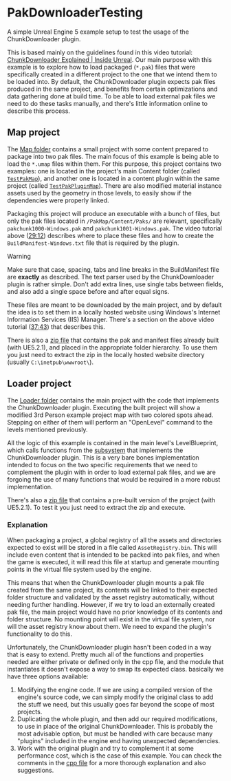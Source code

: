 # PakDownloaderTesting
A simple Unreal Engine 5 example setup to test the usage of the ChunkDownloader plugin.

This is based mainly on the guidelines found in this video tutorial: [ChunkDownloader Explained | Inside Unreal](https://www.youtube.com/watch?v=h3A8qVb2VFk). Our main purpose with this example is to explore how to load packaged (`*.pak`) files that were specifically created in a different project to the one that we intend them to be loaded into. By default, the ChunkDownloader plugin expects pak files produced in the same project, and benefits from certain optimizations and data gathering done at build time. To be able to load external pak files we need to do these tasks manually, and there's little information online to describe this process.

## Map project
The [Map folder](Map) contains a small project with some content prepared to package into two pak files. The main focus of this example is being able to load the `*.umap` files within them. For this purpose, this project contains two examples: one is located in the project's main Content folder (called [`TestPakMap`](Map/Content/TestPak/TestPakMap.umap)), and another one is located in a content plugin within the same project (called [`TestPakPluginMap`](Map/Plugins/TestPakPluginMap/Content/TestPakPlugin/TestPakPluginMap.umap)). There are also modified material instance assets used by the geometry in those levels, to easily show if the dependencies were properly linked.

Packaging this project will produce an executable with a bunch of files, but only the pak files located in `/PakMap/Content/Paks/` are relevant, specifically `pakchunk1000-Windows.pak` and `pakchunk1001-Windows.pak`. The video tutorial above ([29:12](https://www.youtube.com/watch?v=h3A8qVb2VFk&t=1752s)) describes where to place these files and how to create the `BuildManifest-Windows.txt` file that is required by the plugin.

> [!WARNING]
> Make sure that case, spacing, tabs and line breaks in the BuildManifest file are **exactly** as described. The text parser used by the ChunkDownloader plugin is rather simple. Don't add extra lines, use single tabs between fields, and also add a single space before and after equal signs.

These files are meant to be downloaded by the main project, and by default the idea is to set them in a locally hosted website using Windows's Internet Information Services (IIS) Manager. There's a section on the above video tutorial ([37:43](https://www.youtube.com/watch?v=h3A8qVb2VFk&t=2263s)) that describes this.

 There is also a [zip file](DownloadablePakFiles.zip) that contains the pak and manifest files already built (with UE5.2.1), and placed in the appropriate folder hierarchy. To use them you just need to extract the zip in the locally hosted website directory (usually `C:\inetpub\wwwroot\`).



## Loader project

The [Loader folder](Loader) contains the main project with the code that implements the ChunkDownloader plugin. Executing the built project will show a modified 3rd Person example project map with two colored spots ahead. Stepping on either of them will perform an "OpenLevel" command to the levels mentioned previously.

All the logic of this example is contained in the main level's LevelBlueprint, which calls functions from the [subsystem](Loader/Source/PakLoader/ChunkDownloaderSubsystem.h) that implements the ChunkDownloader plugin. This is a very bare bones implementation intended to focus on the two specific requirements that we need to complement the plugin with in order to load external pak files, and we are forgoing the use of many functions that would be required in a more robust implementation.

There's also a [zip file](Executable.zip) that contains a pre-built version of the project (with UE5.2.1). To test it you just need to extract the zip and execute.

### Explanation

When packaging a project, a global registry of all the assets and directories expected to exist will be stored in a file called `AssetRegistry.bin`. This will include even content that is intended to be packed into pak files, and when the game is executed, it will read this file at startup and generate mounting points in the virtual file system used by the engine.

This means that when the ChunkDownloader plugin mounts a pak file created from the same project, its contents will be linked to their expected folder structure and validated by the asset registry automatically, without needing further handling. However, if we try to load an externally created pak file, the main project would have no prior knowledge of its contents and folder structure. No mounting point will exist in the virtual file system, nor will the asset registry know about them. We need to expand the plugin's functionality to do this.

Unfortunately, the ChunkDownloader plugin hasn't been coded in a way that is easy to extend. Pretty much all of the functions and properties needed are either private or defined only in the cpp file, and the module that instantiates it doesn't expose a way to swap its expected class. basically we have three options available:
1. Modifying the engine code. If we are using a compiled version of the engine's source code, we can simply modify the original class to add the stuff we need, but this usually goes far beyond the scope of most projects.
2. Duplicating the whole plugin, and then add our required modifications, to use in place of the original ChunkDownloader. This is probably the most advisable option, but must be handled with care because many "plugins" included in the engine end having unexpected dependencies.
3. Work with the original plugin and try to complement it at some performance cost, which is the case of this example. You can check the comments in the  [cpp file](Loader/Source/PakLoader/ChunkDownloaderSubsystem.cpp) for a more thorough explanation and also suggestions.


